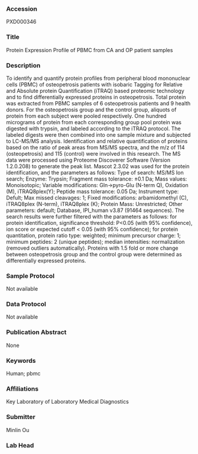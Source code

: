 ### Accession
PXD000346

### Title
Protein Expression Profile of PBMC from CA and OP patient samples

### Description
To identify and quantify protein profiles from peripheral blood mononuclear cells (PBMC) of osteopetrosis patients with isobaric Tagging for Relative and Absolute protein Quantification (iTRAQ) based proteomic technology and to find differentially expressed proteins in osteopetrosis. Total protein was extracted from PBMC samples of 6 osteopetrosis patients and 9 health donors. For the osteopetrosis group and the control group, aliquots of protein from each subject were pooled respectively. One hundred micrograms of protein from each corresponding group pool protein was digested with trypsin, and labeled according to the iTRAQ protocol. The labeled digests were then combined into one sample mixture and subjected to LC-MS/MS analysis. Identification and relative quantification of proteins based on the ratio of peak areas from MS/MS spectra, and the m/z of 114 (osteopetrosis) and 115 (control) were involved in this research. The MS data were processed using Proteome Discoverer Software (Version 1.2.0.208) to generate the peak list. Mascot 2.3.02 was used for the protein identification, and the parameters as follows: Type of search: MS/MS Ion search; Enzyme: Trypsin; Fragment mass tolerance: ±0.1 Da; Mass values: Monoisotopic; Variable modifications: Gln->pyro-Glu (N-term Q), Oxidation (M), iTRAQ8plex(Y); Peptide mass tolerance: 0.05 Da; Instrument type: Defult; Max missed cleavages: 1; Fixed modifications: arbamidomethyl (C), iTRAQ8plex (N-term), iTRAQ8plex (K); Protein Mass: Unrestricted; Other parameters: default; Database, IPI_human v3.87 (91464 sequences). The search results were further filtered with the parameters as follows: for protein identification, significance threshold: P<0.05 (with 95% confidence), ion score or expected cutoff < 0.05 (with 95% confidence); for protein quantitation, protein ratio type: weighted; minimum precursor charge: 1; minimum peptides: 2 (unique peptides); median intensities: normalization (removed outliers automatically). Proteins with 1.5 fold or more change between osteopetrosis group and the control group were determined as differentially expressed proteins.

### Sample Protocol
Not available

### Data Protocol
Not available

### Publication Abstract
None

### Keywords
Human; pbmc

### Affiliations
Key Laboratory of Laboratory Medical Diagnostics

### Submitter
Minlin Ou

### Lab Head



